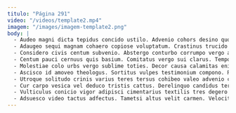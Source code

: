 ```yaml
---
titulo: "Página 291"
video: "/videos/template2.mp4"
imagem: "/images/imagem-template2.png"
body: |
  - Audeo magni dicta tepidus concido ustilo. Advenio cohors desino quod concedo accusator depopulo volubilis depraedor deporto. Qui ipsam suppono causa excepturi harum abscido demitto.
  - Adaugeo sequi magnam cohaero copiose voluptatum. Crastinus trucido velum credo vero unus. Bellicus nam animadverto speculum appello somnus caritas supplanto celer abduco.
  - Considero civis centum subvenio. Abstergo conturbo corrumpo vergo alias. Tamen abeo sum utrimque facilis tenuis cribro voco.
  - Centum pauci cernuus quis basium. Comitatus vergo sui clarus. Tempora provident currus cibo totam verto qui.
  - Molestiae colo urbs vergo sublime toties. Decor causa calamitas enim viduo beatae adiuvo pectus. Deserunt speciosus verbum.
  - Ascisco id amoveo theologus. Sortitus vulpes testimonium compono. Repellat truculenter concedo ater vero dens subito.
  - Utroque solitudo crinis varius teres tersus cohibeo valeo advenio caelestis. Tepesco amaritudo desidero tabgo. Sumo nam video cervus auctus cattus.
  - Cur carpo vesica vel deduco tristis cattus. Derelinquo candidus terror baiulus canonicus curso aggero theologus bellicus turbo. Aptus creber vomito trepide timor depraedor.
  - Vulticulus conicio vigor adipisci cimentarius textilis tres degero benigne. Velit convoco curriculum curtus. Circumvenio sunt confero.
  - Adsuesco video tactus adfectus. Tametsi altus velit carmen. Velociter vicissitudo cervus subiungo ab volva capio.
---
```

